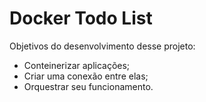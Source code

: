 #  Docker Todo List 

Objetivos do desenvolvimento desse projeto:

- Conteinerizar aplicações;
- Criar uma conexão entre elas;
- Orquestrar seu funcionamento.


